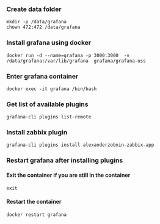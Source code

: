 ### Create data folder
```
mkdir -p /data/grafana
chown 472:472 /data/grafana
```
### Install grafana using docker
```
docker run -d --name=grafana -p 3000:3000  -v /data/grafana:/var/lib/grafana  grafana/grafana-oss
```
### Enter grafana container
```
docker exec -it grafana /bin/bash
```
### Get list of available plugins
```
grafana-cli plugins list-remote
```
### Install zabbix plugin
```
grafana-cli plugins install alexanderzobnin-zabbix-app
```

### Restart grafana after installing plugins
#### Exit the container if you are still in the container
```
exit
```
#### Restart the container
```
docker restart grafana
```
